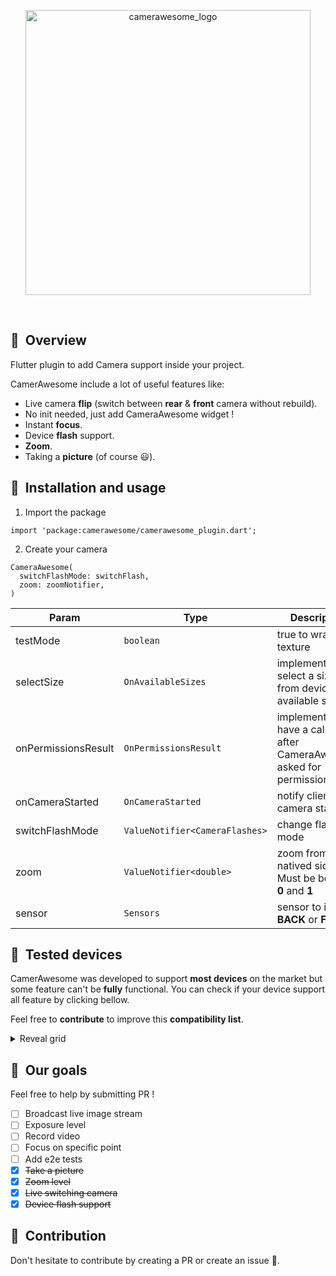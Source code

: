 <p align="center">
	<a href="https://google.fr/">
		<img src="https://via.placeholder.com/456x180" width="456" alt="camerawesome_logo">
	</a>
</p>
<br />

## 🚀&nbsp; Overview

Flutter plugin to add Camera support inside your project.

CamerAwesome include a lot of useful features like:

- Live camera **flip** (switch between **rear** & **front** camera without rebuild).
- No init needed, just add CameraAwesome widget !
- Instant **focus**.
- Device **flash** support.
- **Zoom**.
- Taking a **picture** (of course 😃).

## 📖&nbsp; Installation and usage

1. Import the package
```
import 'package:camerawesome/camerawesome_plugin.dart';
```

2. Create your camera

```
CameraAwesome(
  switchFlashMode: switchFlash,
  zoom: zoomNotifier,
)
```

| Param | Type  | Description |
| ---   | ---   | ---         |
| testMode | ```boolean``` | true to wrap texture |
| selectSize | ```OnAvailableSizes``` | implement this to select a size from device available size list |
| onPermissionsResult | ```OnPermissionsResult``` | implement this to have a callback after CameraAwesome asked for permissions |
| onCameraStarted | ```OnCameraStarted``` | notify client that camera started |
| switchFlashMode | ```ValueNotifier<CameraFlashes>``` | change flash mode |
| zoom | ```ValueNotifier<double>``` | zoom from natived side. Must be between **0** and **1** |
| sensor | ```Sensors``` | sensor to initiate **BACK** or **FRONT** |

## 📱&nbsp; Tested devices

CamerAwesome was developed to support **most devices** on the market but some feature can't be **fully** functional. You can check if your device support all feature by clicking bellow.

Feel free to **contribute** to improve this **compatibility list**.

<details>
<summary>Reveal grid</summary>
<p>

| Devices       | Flash | Focus | Flash |
| ------------- | ----- | ----- | ----- |
| iPhone X      | ✅    | ✅    | ⛔️    |
| Pixel 3       | ✅    | ⛔️    | ✅    |
| One Plus 6T   | ✅    | ⛔️    | ✅    |
| One Plus 3    | ⛔️    | ⛔️    | ✅    |

</p>
</details>

## 🎯&nbsp; Our goals

Feel free to help by submitting PR !

- [ ] Broadcast live image stream
- [ ] Exposure level
- [ ] Record video
- [ ] Focus on specific point
- [ ] Add e2e tests
- [x] ~~Take a picture~~
- [x] ~~Zoom level~~
- [x] ~~Live switching camera~~
- [x] ~~Device flash support~~

## 👥&nbsp; Contribution

Don't hesitate to contribute by creating a PR or create an issue 🎉.
